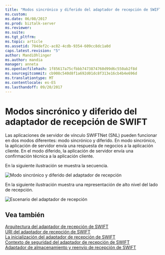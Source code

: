 ```yaml
---
title: "Modos sincrónico y diferido del adaptador de recepción de SWIFT | Documentos de Microsoft"
ms.custom: 
ms.date: 06/08/2017
ms.prod: biztalk-server
ms.reviewer: 
ms.suite: 
ms.tgt_pltfrm: 
ms.topic: article
ms.assetid: 704def2c-ac82-4cdb-9354-609cc8dc1a0d
caps.latest.revision: "5"
author: MandiOhlinger
ms.author: mandia
manager: anneta
ms.openlocfilehash: 1f85617a75cfbbb7473874760d99d6c550ab2f8d
ms.sourcegitcommit: cb908c540d8f1a692d01dc8f313e16cb4b4e696d
ms.translationtype: MT
ms.contentlocale: es-ES
ms.lasthandoff: 09/20/2017
---
```

# <a name="swift-receive-adapter-synchronous-and-deferred-modes"></a>Modos sincrónico y diferido del adaptador de recepción de SWIFT
Las aplicaciones de servidor de vínculo SWIFTNet (SNL) pueden funcionar en dos modos diferentes: modo sincrónico y diferido. En modo sincrónico, la aplicación de servidor envía una respuesta de negocios a la aplicación cliente. En el modo diferido, la aplicación de servidor envía una confirmación técnica a la aplicación cliente.  
  
 En la siguiente ilustración se muestra la secuencia.  
  
 ![Modo sincrónico y diferido del adaptador de recepción](../../adapters-and-accelerators/fileact-interact/media/2fd504f9-5ee5-4461-a354-54c8c2f33230.gif "2fd504f9-5ee5-4461-a354-54c8c2f33230")  
  
 En la siguiente ilustración muestra una representación de alto nivel del lado de recepción.  
  
 ![Escenario del adaptador de recepción](../../adapters-and-accelerators/fileact-interact/media/b7cfeecb-3783-432b-886e-a77961500ad5.gif "b7cfeecb-3783-432b-886e-a77961500ad5")  
  
## <a name="see-also"></a>Vea también  
 [Arquitectura del adaptador de recepción de SWIFT](../../adapters-and-accelerators/fileact-interact/swift-receive-adapter-architecture.md)   
 [URI del adaptador de recepción de SWIFT](../../adapters-and-accelerators/fileact-interact/swift-receive-adapter-uri.md)   
 [La inicialización del adaptador de recepción de SWIFT](../../adapters-and-accelerators/fileact-interact/swift-receive-adapter-initialization.md)   
 [Contexto de seguridad del adaptador de recepción de SWIFT](../../adapters-and-accelerators/fileact-interact/swift-receive-adapter-security-context.md)   
 [Adaptador de almacenamiento y reenvío de recepción de SWIFT](../../adapters-and-accelerators/fileact-interact/swift-receive-adapter-store-and-forward.md)